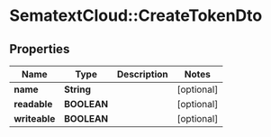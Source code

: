 # SematextCloud::CreateTokenDto

## Properties

| Name          | Type        | Description | Notes      |
| ------------- | ----------- | ----------- | ---------- |
| **name**      | **String**  |             | [optional] |
| **readable**  | **BOOLEAN** |             | [optional] |
| **writeable** | **BOOLEAN** |             | [optional] |

